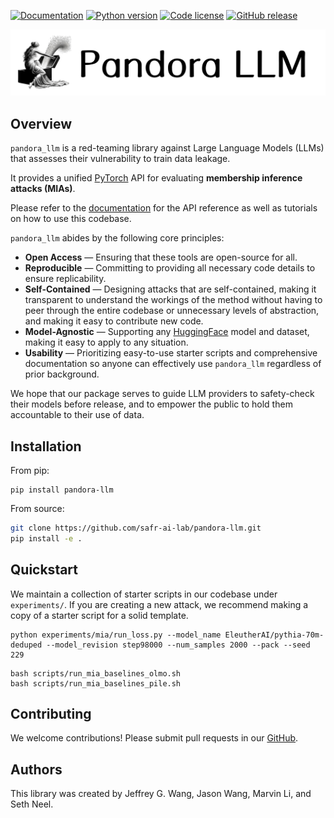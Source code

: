 <a href="https://pandora-llm.readthedocs.io/en/latest/"><img alt="Documentation" src="https://img.shields.io/website?url=https%3A%2F%2Fpandora-llm.readthedocs.io%2Fen%2Flatest%2F&up_message=sphinx&label=docs&color=blue"></a>
<a href="https://pypi.org/project/pandora-llm/"><img alt="Python version" src="https://img.shields.io/python/required-version-toml?tomlFilePath=https%3A%2F%2Fraw.githubusercontent.com%2Fsafr-ai-lab%2Fpandora_llm%2Fblob%2Fmain%2Fpyproject.toml&color=green"></a>
<a href="https://github.com/safr-ai-lab/pandora_llm/blob/main/LICENSE.txt"><img alt="Code license" src="https://img.shields.io/github/license/safr-ai-lab/pandora_llm?color=blue"></a>
<a href="https://github.com/safr-ai-lab/pandora_llm/releases"><img alt="GitHub release" src="https://img.shields.io/github/v/release/safr-ai-lab/pandora_llm?color=green"></a>

<p align="center">
   <img src="docs/source/assets/pandora_llm_title.png" alt="drawing" width="600"/>
</p>

## Overview

`pandora_llm` is a red-teaming library against Large Language Models (LLMs) that assesses their vulnerability to train data leakage.

It provides a unified [PyTorch](https://pytorch.org/) API for evaluating **membership inference attacks (MIAs)**.

Please refer to the [documentation](https://pandora-llm.readthedocs.io/en/latest/) for the API reference as well as tutorials on how to use this codebase.

`pandora_llm` abides by the following core principles:

- **Open Access** — Ensuring that these tools are open-source for all.
- **Reproducible** — Committing to providing all necessary code details to ensure replicability.
- **Self-Contained** — Designing attacks that are self-contained, making it transparent to understand the workings of the method without having to peer through the entire codebase or unnecessary levels of abstraction, and making it easy to contribute new code.
- **Model-Agnostic** — Supporting any [HuggingFace](https://huggingface.co/) model and dataset, making it easy to apply to any situation.
- **Usability** — Prioritizing easy-to-use starter scripts and comprehensive documentation so anyone can effectively use `pandora_llm` regardless of prior background.

We hope that our package serves to guide LLM providers to safety-check their models before release, and to empower the public to hold them accountable to their use of data.

## Installation

From pip:
```
pip install pandora-llm
```

From source:

```bash
git clone https://github.com/safr-ai-lab/pandora-llm.git
pip install -e .
```

## Quickstart
We maintain a collection of starter scripts in our codebase under ``experiments/``. If you are creating a new attack, we recommend making a copy of a starter script for a solid template.

```
python experiments/mia/run_loss.py --model_name EleutherAI/pythia-70m-deduped --model_revision step98000 --num_samples 2000 --pack --seed 229
```

```
bash scripts/run_mia_baselines_olmo.sh
bash scripts/run_mia_baselines_pile.sh
```

## Contributing
We welcome contributions! Please submit pull requests in our [GitHub](https://github.com/safr-ai-lab/pandora-llm).


## Authors

This library was created by Jeffrey G. Wang, Jason Wang, Marvin Li, and Seth Neel.
